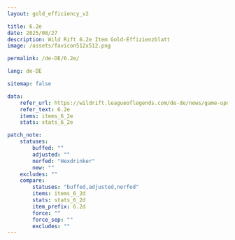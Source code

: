 ```yaml
---
layout: gold_efficiency_v2

title: 6.2e
date: 2025/08/27
description: Wild Rift 6.2e Item Gold-Effizienzblatt
image: /assets/favicon512x512.png

permalink: /de-DE/6.2e/

lang: de-DE

sitemap: false

data:
    refer_url: https://wildrift.leagueoflegends.com/de-de/news/game-updates/wild-rift-patch-notes-6-2e/
    refer_text: 6.2e
    items: items_6_2e
    stats: stats_6_2e

patch_note:
    statuses:
        buffed: ""
        adjusted: ""
        nerfed: "Hexdrinker"
        new: ""
    excludes: ""
    compare:
        statuses: "buffed,adjusted,nerfed"
        items: items_6_2d
        stats: stats_6_2d
        item_prefix: 6.2d
        force: ""
        force_sep: ""
        excludes: ""
---
```

